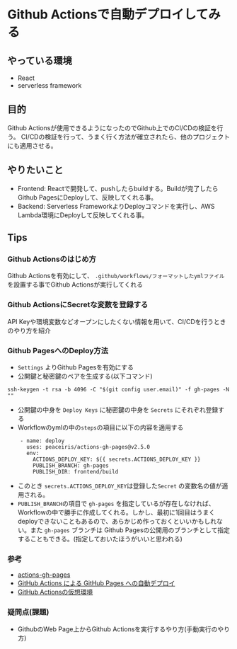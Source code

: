 # Github Actionsで自動デプロイしてみる

## やっている環境
 * React
 * serverless framework

## 目的

Github Actionsが使用できるようになったのでGithub上でのCI/CDの検証を行う。
CI/CDの検証を行って、うまく行く方法が確立されたら、他のプロジェクトにも適用させる。

## やりたいこと
 * Frontend: Reactで開発して、pushしたらbuildする。Buildが完了したらGithub PagesにDeployして、反映してくれる事。
 * Backend: Serverless FrameworkよりDeployコマンドを実行し、AWS Lambda環境にDeployして反映してくれる事。

## Tips

### Github Actionsのはじめ方

Github Actionsを有効にして、
`.github/workflows/フォーマットしたymlファイル` を設置する事でGithub Actionsが実行してくれる


### Github ActionsにSecretな変数を登録する

API Keyや環境変数などオープンにしたくない情報を用いて、CI/CDを行うときのやり方を紹介

### Github PagesへのDeploy方法
 * `Settings` よりGithub Pagesを有効にする
 * 公開鍵と秘密鍵のペアを生成する(以下コマンド)

```
ssh-keygen -t rsa -b 4096 -C "$(git config user.email)" -f gh-pages -N ""
```

 * 公開鍵の中身を `Deploy Keys` に秘密鍵の中身を `Secrets` にそれぞれ登録する
 * Workflowのymlの中の`steps`の項目に以下の内容を適用する

```
    - name: deploy
      uses: peaceiris/actions-gh-pages@v2.5.0
      env:
        ACTIONS_DEPLOY_KEY: ${{ secrets.ACTIONS_DEPLOY_KEY }}
        PUBLISH_BRANCH: gh-pages
        PUBLISH_DIR: frontend/build
```

 * このとき `secrets.ACTIONS_DEPLOY_KEY`は登録した`Secret` の変数名の値が適用される。
 * `PUBLISH_BRANCH`の項目で `gh-pages` を指定しているが存在しなければ、Workflowの中で勝手に作成してくれる。しかし、最初に1回目はうまくdeployできないこともあるので、あらかじめ作っておくといいかもしれない。また `gh-pages` ブランチは Github Pagesの公開用のブランチとして指定することもできる。(指定しておいたほうがいいと思われる)

### 参考
 * [actions-gh-pages](https://github.com/peaceiris/actions-gh-pages)
 * [GitHub Actions による GitHub Pages への自動デプロイ](https://qiita.com/peaceiris/items/d401f2e5724fdcb0759d)
 * [GitHub Actionsの仮想環境](https://help.github.com/ja/articles/virtual-environments-for-github-actions)

### 疑問点(課題)
 * GithubのWeb Page上からGithub Actionsを実行するやり方(手動実行のやり方)